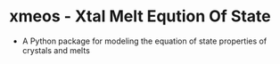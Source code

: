 # xmeos - Xtal Melt Eqution Of State
* A Python package for modeling the equation of state properties of crystals and melts
